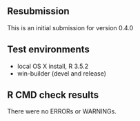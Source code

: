 ## Resubmission
This is an initial submission for version 0.4.0

## Test environments
* local OS X install, R 3.5.2
* win-builder (devel and release)

## R CMD check results
There were no ERRORs or WARNINGs. 


